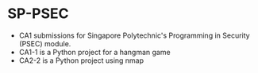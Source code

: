 # SP-PSEC
- CA1 submissions for Singapore Polytechnic's Programming in Security (PSEC) module.
- CA1-1 is a Python project for a hangman game
- CA2-2 is a Python project using nmap
